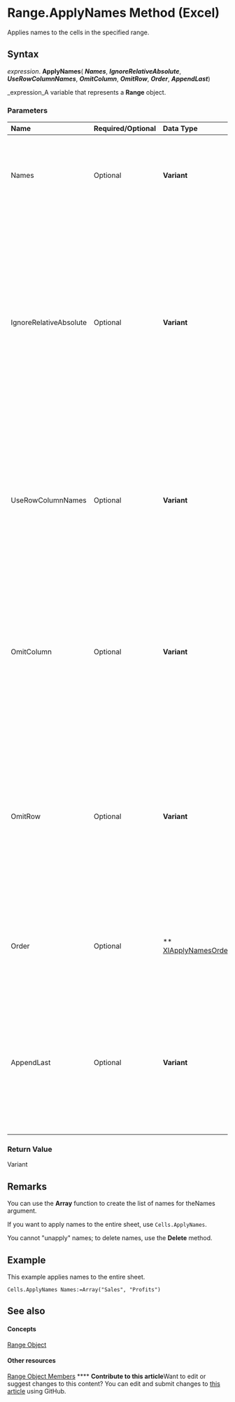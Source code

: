 
# Range.ApplyNames Method (Excel)

Applies names to the cells in the specified range.


## Syntax

 _expression_. **ApplyNames**( **_Names_**,  **_IgnoreRelativeAbsolute_**,  **_UseRowColumnNames_**,  **_OmitColumn_**,  **_OmitRow_**,  **_Order_**,  **_AppendLast_**)

 _expression_A variable that represents a  **Range** object.


### Parameters



|**Name**|**Required/Optional**|**Data Type**|**Description**|
|:-----|:-----|:-----|:-----|
|Names|Optional| **Variant**| An array of the names to be applied. If this argument is omitted, all names on the sheet are applied to the range.|
|IgnoreRelativeAbsolute|Optional| **Variant**| **True** to replace references with names, regardless of the reference types of either the names or references. **False** to replace absolute references only with absolute names, relative references only with relative names, and mixed references only with mixed names. The default value is **True**.|
|UseRowColumnNames|Optional| **Variant**| **True** to use the names of row and column ranges that contain the specified range if names for the range cannot be found. **False** to ignore theOmitColumn andOmitRow arguments. The default value is **True**.|
|OmitColumn|Optional| **Variant**| **True** to replace the entire reference with the row-oriented name. The column-oriented name can be omitted only if the referenced cell is in the same column as the formula and is within a row-oriented named range. The default value is **True**.|
|OmitRow|Optional| **Variant**| **True** to replace the entire reference with the column-oriented name. The row-oriented name can be omitted only if the referenced cell is in the same row as the formula and is within a column-oriented named range. The default value is **True**.|
|Order|Optional| ** [XlApplyNamesOrder](f8d4dd3a-34b8-1334-f8c6-57f23a1a4f1c.md)**|Determines which range name is listed first when a cell reference is replaced by a row-oriented and column-oriented range name.|
|AppendLast|Optional| **Variant**| **True** to replace the definitions of the names inNames and also replace the definitions of the last names that were defined. **False** to replace the definitions of the names inNames only. The default value is **False**.|

### Return Value

Variant


## Remarks

You can use the  **Array** function to create the list of names for theNames argument.

If you want to apply names to the entire sheet, use  `Cells.ApplyNames`.

You cannot "unapply" names; to delete names, use the  **Delete** method.


## Example

This example applies names to the entire sheet.


```
Cells.ApplyNames Names:=Array("Sales", "Profits")
```


## See also


#### Concepts


 [Range Object](b8207778-0dcc-4570-1234-f130532cc8cd.md)
#### Other resources


 [Range Object Members](4336bf81-1e63-7e44-1792-baf366a027a7.md)
****   **Contribute to this article**Want to edit or suggest changes to this content? You can edit and submit changes to  [this article](https://github.com/jhershey00/VBA_Excel_Test/OpenXMLCon/articles/3798ecfb-c839-64a9-1088-d7752a3e81ae.md) using GitHub.

